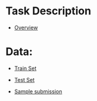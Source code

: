 # Task Description
- [Overview]((https://www.kaggle.com/c/digit-recognizer))
# Data:

- [Train Set](https://www.kaggle.com/c/digit-recognizer/download/train.csv)

- [Test Set](https://www.kaggle.com/c/digit-recognizer/download/test.csv)

- [Sample submission](https://www.kaggle.com/c/digit-recognizer/download/sample_submission.csv)
